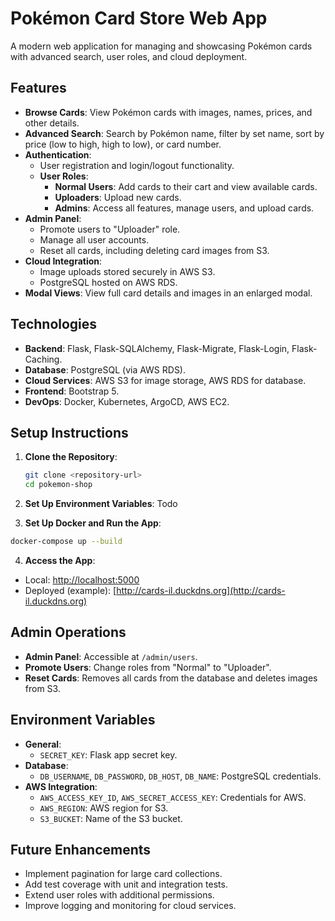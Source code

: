 # Pokémon Card Store Web App

A modern web application for managing and showcasing Pokémon cards with advanced search, user roles, and cloud deployment.

## **Features**
- **Browse Cards**: View Pokémon cards with images, names, prices, and other details.
- **Advanced Search**: Search by Pokémon name, filter by set name, sort by price (low to high, high to low), or card number.
- **Authentication**:
  - User registration and login/logout functionality.
  - **User Roles**:
    - **Normal Users**: Add cards to their cart and view available cards.
    - **Uploaders**: Upload new cards.
    - **Admins**: Access all features, manage users, and upload cards.
- **Admin Panel**:
  - Promote users to "Uploader" role.
  - Manage all user accounts.
  - Reset all cards, including deleting card images from S3.
- **Cloud Integration**:
  - Image uploads stored securely in AWS S3.
  - PostgreSQL hosted on AWS RDS.
- **Modal Views**: View full card details and images in an enlarged modal.

## **Technologies**
- **Backend**: Flask, Flask-SQLAlchemy, Flask-Migrate, Flask-Login, Flask-Caching.
- **Database**: PostgreSQL (via AWS RDS).
- **Cloud Services**: AWS S3 for image storage, AWS RDS for database.
- **Frontend**: Bootstrap 5.
- **DevOps**: Docker, Kubernetes, ArgoCD, AWS EC2.

## **Setup Instructions**
1. **Clone the Repository**:
    ```bash
    git clone <repository-url>
    cd pokemon-shop
    ```

2. **Set Up Environment Variables**:
   Todo

3. **Set Up Docker and Run the App**:
 ```bash
 docker-compose up --build
 ```

4. **Access the App**:
- Local: [http://localhost:5000](http://localhost:5000)
- Deployed (example): [http://cards-il.duckdns.org](http://cards-il.duckdns.org)

## **Admin Operations**
- **Admin Panel**: Accessible at `/admin/users`.
- **Promote Users**: Change roles from "Normal" to "Uploader".
- **Reset Cards**: Removes all cards from the database and deletes images from S3.

## **Environment Variables**
- **General**:
  - `SECRET_KEY`: Flask app secret key.
- **Database**:
  - `DB_USERNAME`, `DB_PASSWORD`, `DB_HOST`, `DB_NAME`: PostgreSQL credentials.
- **AWS Integration**:
  - `AWS_ACCESS_KEY_ID`, `AWS_SECRET_ACCESS_KEY`: Credentials for AWS.
  - `AWS_REGION`: AWS region for S3.
  - `S3_BUCKET`: Name of the S3 bucket.

## **Future Enhancements**
- Implement pagination for large card collections.
- Add test coverage with unit and integration tests.
- Extend user roles with additional permissions.
- Improve logging and monitoring for cloud services.
